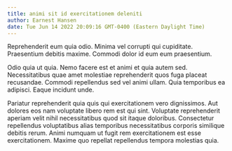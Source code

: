 ```yaml
---
title: animi sit id exercitationem deleniti
author: Earnest Hansen
date: Tue Jun 14 2022 20:09:16 GMT-0400 (Eastern Daylight Time)
---
```

Reprehenderit eum quia odio. Minima vel corrupti qui cupiditate. Praesentium debitis maxime. Commodi dolor id eum eum praesentium.

 Odio quia ut quia. Nemo facere est et animi et quia autem sed. Necessitatibus quae amet molestiae reprehenderit quos fuga placeat recusandae. Commodi repellendus sed vel animi ullam. Quia temporibus ea adipisci. Eaque incidunt unde.

 Pariatur reprehenderit quia quis qui exercitationem vero dignissimos. Aut dolores eos nam voluptate libero rem est qui sint. Voluptate reprehenderit aperiam velit nihil necessitatibus quod sit itaque doloribus. Consectetur repellendus voluptatibus alias temporibus necessitatibus corporis similique debitis rerum. Animi numquam ut fugit rem exercitationem est esse exercitationem. Maxime quo repellat repellendus tempora molestias quia.